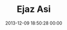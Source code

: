 ---
title: "Ejaz Asi"
date: 2013-12-09 18:50:28 00:00
permalink: /ejazasi
twitter: ""
likes: [1921,2135,2105,2104,43,39,734,66,1635,1633,2136,583,1049,874,1637]
id: 2109
gravatar: "http://www.gravatar.com/avatar/b8abfe2a194d85db17816e4edc01bcba"
---